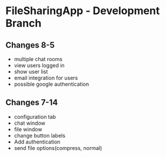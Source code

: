 # FileSharingApp - Development Branch

## Changes 8-5
- multiple chat rooms
- view users logged in
- show user list
- email integration for users
- possible google authentication


## Changes 7-14
- configuration tab
- chat window
- file window
- change button labels
- Add authentication
- send file options(compress, normal)


